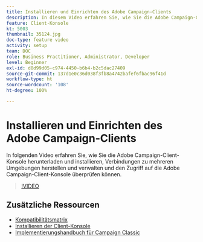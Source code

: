```yaml
---
title: Installieren und Einrichten des Adobe Campaign-Clients
description: In diesem Video erfahren Sie, wie Sie die Adobe Campaign-Client-Konsole herunterladen und installieren, Verbindungen zu mehreren Umgebungen erstellen und verwalten und den Zugriff auf die Adobe Campaign-Client-Konsole überprüfen können.
feature: Client-Konsole
kt: 5003
thumbnail: 35124.jpg
doc-type: feature video
activity: setup
team: DOC
role: Business Practitioner, Administrator, Developer
level: Beginner
exl-id: d8d99d05-c974-4450-b6b4-b2c5dac27409
source-git-commit: 137d1e0c36d038f3fb8a4742bafef6fbac96f41d
workflow-type: ht
source-wordcount: '108'
ht-degree: 100%

---
```


# Installieren und Einrichten des Adobe Campaign-Clients

In folgenden Video erfahren Sie, wie Sie die Adobe Campaign-Client-Konsole herunterladen und installieren, Verbindungen zu mehreren Umgebungen herstellen und verwalten und den Zugriff auf die Adobe Campaign-Client-Konsole überprüfen können.

>[!VIDEO](https://video.tv.adobe.com/v/35124?quality=12)

## Zusätzliche Ressourcen

* [Kompatibilitätsmatrix](https://helpx.adobe.com/de/campaign/kb/compatibility-matrix.html)
* [Installieren der Client-Konsole](https://docs.adobe.com/content/help/de-DE/campaign-classic/using/installing-campaign-classic/installing-campaign-in-windows-/installing-the-client-console.html)
* [Implementierungshandbuch für Campaign Classic](https://helpx.adobe.com/de/campaign/kb/acc-implementation.html)
